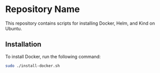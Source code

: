 # Repository Name

This repository contains scripts for installing Docker, Helm, and Kind on Ubuntu.

## Installation

To install Docker, run the following command:

```bash
sudo ./install-docker.sh
